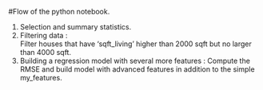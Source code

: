 #Flow of the python notebook.

1. Selection and summary statistics.
2. Filtering data :  
Filter houses that have ‘sqft_living’ higher than 2000 sqft but no larger than 4000 sqft.
3.  Building a regression model with several more features :
Compute the RMSE and build model with advanced features in addition to the simple my_features.
